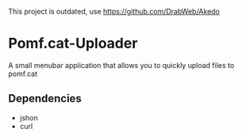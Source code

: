 This project is outdated, use https://github.com/DrabWeb/Akedo

# Pomf.cat-Uploader
A small menubar application that allows you to quickly upload files to pomf.cat

## Dependencies
* jshon
* curl
